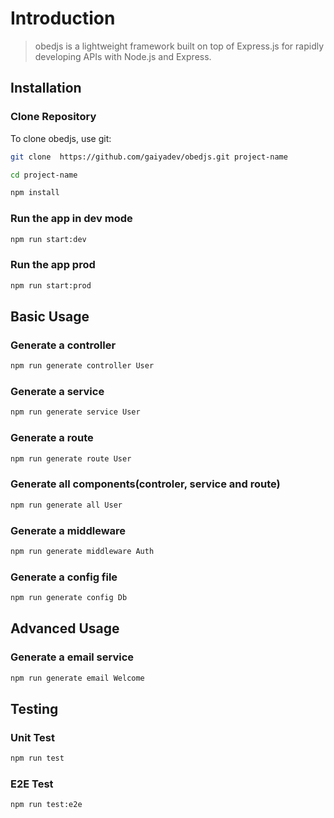 # Introduction

> obedjs is a lightweight framework built on top of Express.js for rapidly developing APIs with Node.js and Express.

## Installation

### Clone Repository

To clone obedjs, use git:

```bash
git clone  https://github.com/gaiyadev/obedjs.git project-name

```

```bash
cd project-name

```

```bash
npm install

```

### Run the app in dev mode

```bash
npm run start:dev

```

### Run the app prod

```bash
npm run start:prod

```

## Basic Usage

### Generate a controller

```bash
npm run generate controller User

```

### Generate a service

```bash
npm run generate service User

```

### Generate a route

```bash
npm run generate route User

```

### Generate all components(controler, service and route)

```bash
npm run generate all User

```

### Generate a middleware

```bash
npm run generate middleware Auth

```

### Generate a config file

```bash
npm run generate config Db

```
## Advanced Usage

### Generate a email service
```bash
npm run generate email Welcome

```

## Testing

### Unit Test
```bash
npm run test

```

### E2E Test
```bash
npm run test:e2e

```
